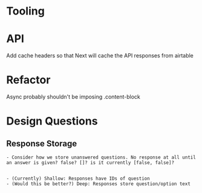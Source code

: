 # Tooling

# API

Add cache headers so that Next will cache the API responses from airtable

# Refactor

Async probably shouldn't be imposing .content-block

# Design Questions

## Response Storage

    - Consider how we store unanswered questions. No response at all until an answer is given? false? []? is it currently [false, false]?


    - (Currently) Shallow: Responses have IDs of question
    - (Would this be better?) Deep: Responses store question/option text
